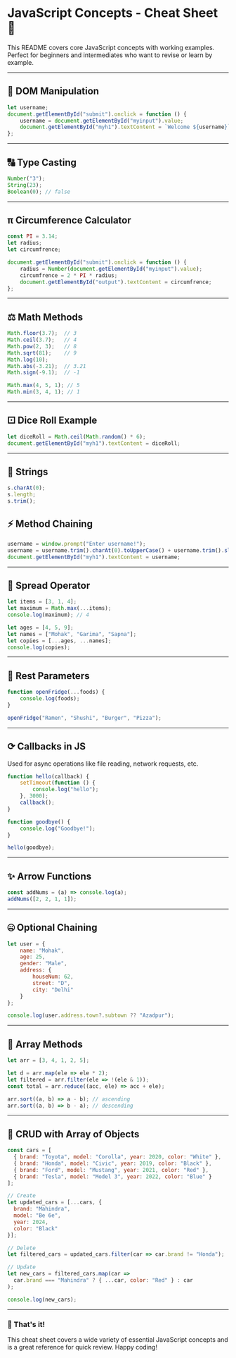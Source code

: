 # JavaScript Concepts - Cheat Sheet 🚀

This README covers core JavaScript concepts with working examples. Perfect for beginners and intermediates who want to revise or learn by example.

---

## 🔑 DOM Manipulation
```js
let username;
document.getElementById("submit").onclick = function () {
    username = document.getElementById("myinput").value;
    document.getElementById("myh1").textContent = `Welcome ${username}`;
};
```

---

## 🔠 Type Casting
```js
Number("3");
String(23);
Boolean(0); // false
```

---

## π Circumference Calculator
```js
const PI = 3.14;
let radius;
let circumfrence;

document.getElementById("submit").onclick = function () {
    radius = Number(document.getElementById("myinput").value);
    circumfrence = 2 * PI * radius;
    document.getElementById("output").textContent = circumfrence;
};
```

---

## ⚖️ Math Methods
```js
Math.floor(3.7);  // 3
Math.ceil(3.7);   // 4
Math.pow(2, 3);   // 8
Math.sqrt(81);    // 9
Math.log(10);
Math.abs(-3.21);  // 3.21
Math.sign(-9.1);  // -1

Math.max(4, 5, 1); // 5
Math.min(3, 4, 1); // 1
```

---

## ⚀ Dice Roll Example
```js
let diceRoll = Math.ceil(Math.random() * 6);
document.getElementById("myh1").textContent = diceRoll;
```

---

## 📄 Strings
```js
s.charAt(0);
s.length;
s.trim();
```

## ⚡ Method Chaining
```js
username = window.prompt("Enter username!");
username = username.trim().charAt(0).toUpperCase() + username.trim().slice(1).toLowerCase();
document.getElementById("myh1").textContent = username;
```

---

## 🤾 Spread Operator
```js
let items = [3, 1, 4];
let maximum = Math.max(...items);
console.log(maximum); // 4

let ages = [4, 5, 9];
let names = ["Mohak", "Garima", "Sapna"];
let copies = [...ages, ...names];
console.log(copies);
```

---

## 🔋 Rest Parameters
```js
function openFridge(...foods) {
    console.log(foods);
}

openFridge("Ramen", "Shushi", "Burger", "Pizza");
```

---

## ⟳ Callbacks in JS
Used for async operations like file reading, network requests, etc.
```js
function hello(callback) {
    setTimeout(function () {
        console.log("hello");
    }, 3000);
    callback();
}

function goodbye() {
    console.log("Goodbye!");
}

hello(goodbye);
```

---

## ✨ Arrow Functions
```js
const addNums = (a) => console.log(a);
addNums([2, 2, 1, 1]);
```

---

## 🤐 Optional Chaining
```js
let user = {
    name: "Mohak",
    age: 25,
    gender: "Male",
    address: {
        houseNum: 62,
        street: "D",
        city: "Delhi"
    }
};

console.log(user.address.town?.subtown ?? "Azadpur");
```

---

## 📃 Array Methods
```js
let arr = [3, 4, 1, 2, 5];

let d = arr.map(ele => ele * 2);
let filtered = arr.filter(ele => !(ele & 1));
const total = arr.reduce((acc, ele) => acc + ele);

arr.sort((a, b) => a - b); // ascending
arr.sort((a, b) => b - a); // descending
```

---

## 📂 CRUD with Array of Objects
```js
const cars = [
  { brand: "Toyota", model: "Corolla", year: 2020, color: "White" },
  { brand: "Honda", model: "Civic", year: 2019, color: "Black" },
  { brand: "Ford", model: "Mustang", year: 2021, color: "Red" },
  { brand: "Tesla", model: "Model 3", year: 2022, color: "Blue" }
];

// Create
let updated_cars = [...cars, {
  brand: "Mahindra",
  model: "Be 6e",
  year: 2024,
  color: "Black"
}];

// Delete
let filtered_cars = updated_cars.filter(car => car.brand != "Honda");

// Update
let new_cars = filtered_cars.map(car =>
  car.brand === "Mahindra" ? { ...car, color: "Red" } : car
);

console.log(new_cars);
```

---

### 🎉 That's it!
This cheat sheet covers a wide variety of essential JavaScript concepts and is a great reference for quick review. Happy coding!

